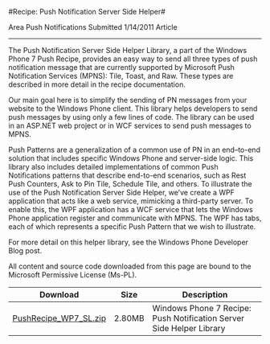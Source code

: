 #Recipe: Push Notification Server Side Helper#

Area
Push Notifications
Submitted
1/14/2011
Article

---

The Push Notification Server Side Helper Library, a part of the Windows Phone 7 Push Recipe, provides an easy way to send all three types of push notification message that are currently supported by Microsoft Push Notification Services (MPNS): Tile, Toast, and Raw. These types are described in more detail in the recipe documentation.

Our main goal here is to simplify the sending of PN messages from your website to the Windows Phone client. This library helps developers to send push messages by using only a few lines of code. The library can be used in an ASP.NET web project or in WCF services to send push messages to MPNS.

Push Patterns are a generalization of a common use of PN in an end–to-end solution that includes specific Windows Phone and server-side logic. This library also includes detailed implementations of common Push Notifications patterns that describe end-to-end scenarios, such as Rest Push Counters, Ask to Pin Tile, Schedule Tile, and others. To illustrate the use of the Push Notification Server Side Helper, we’ve create a WPF application that acts like a web service, mimicking a third-party server. To enable this, the WPF application has a WCF service that lets the Windows Phone application register and communicate with MPNS. The WPF has tabs, each of which represents a specific Push Pattern that we wish to illustrate.

For more detail on this helper library, see the Windows Phone Developer Blog post.

All content and source code downloaded from this page are bound to the Microsoft Permissive License (Ms-PL).


Download | Size | Description
---|---|---|
[PushRecipe_WP7_SL.zip](https://github.com/kniEngine/XNAGameStudio/blob/master/Samples/PushRecipe_WP7_SL.zip?raw=true) | 2.80MB | Windows Phone 7 Recipe: Push Notification Server Side Helper Library 